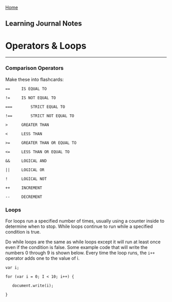 [Home](README.md)
## Learning Journal Notes
# Operators & Loops
---
### Comparison Operators
Make these into flashcards:

`==		IS EQUAL TO`

`!=		IS NOT EQUAL TO`

`===		STRICT EQUAL TO`

`!==		STRICT NOT EQUAL TO`

`>		GREATER THAN`

`<		LESS THAN`

`>=		GREATER THAN OR EQUAL TO`

`<=		LESS THAN OR EQUAL TO`

`&&		LOGICAL AND`

`||		LOGICAL OR`

`!		LOGICAL NOT`

`++     INCREMENT`

`--     DECREMENT`

### Loops
For loops run a specified number of times, usually using a counter inside to determine when to stop.
While loops continue to run while a specified condition is true.

Do while loops are the same as while loops except it will run at least once even if the condition is false. Some example code that will write the numbers 0 through 9 is shown below. Every time the loop runs, the `i++` operator adds one to the value of i.

`var i;`

`for (var i = 0; I < 10; i++) {`

`   document.write(i);`

`}`
